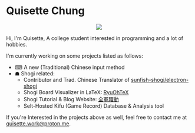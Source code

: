 # Quisette Chung
<div align="center">
<img  src="https://github-readme-stats.vercel.app/api?username=Quisette&show_icons=true&theme=dark&count_private=true&rank_icon=github"> </img>
</div>



Hi, I'm Quisette, A college student interested in programming and a lot of hobbies.

I'm currently working on some projects listed as follows:
* ⌨ A new (Traditional) Chinese input method
* ☗ Shogi related:
  * Contributor and Trad. Chinese Translator of [sunfish-shogi/electron-shogi](https://github.com/sunfish-shogi/electron-shogi)
  * Shogi Board Visualizer in LaTeX: [RyuOhTeX](https://github.com/RyuOhTeX/RyuOhTeX)
  * Shogi Tutorial & Blog Website: [全軍躍動](https://zengunyakudou.netlify.app)
  * Selt-Hosted Kifu (Game Record) Database & Analysis tool


If you're Interested in the projects above as well, feel free to contact me at [quisette.work@proton.me](mailto:quisette.work@proton.me).
